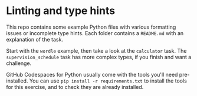 # Linting and type hints

This repo contains some example Python files with various formatting issues or incomplete type hints.
Each folder contains a `README.md` with an explanation of the task.

Start with the `wordle` example, then take a look at the `calculator` task. 
The `supervision_schedule` task has more complex types, if you finish and want a challenge.

GitHub Codespaces for Python usually come with the tools you'll need pre-installed.
You can use `pip install -r requirements.txt` to install the tools for this exercise, and to check they are already installed.
